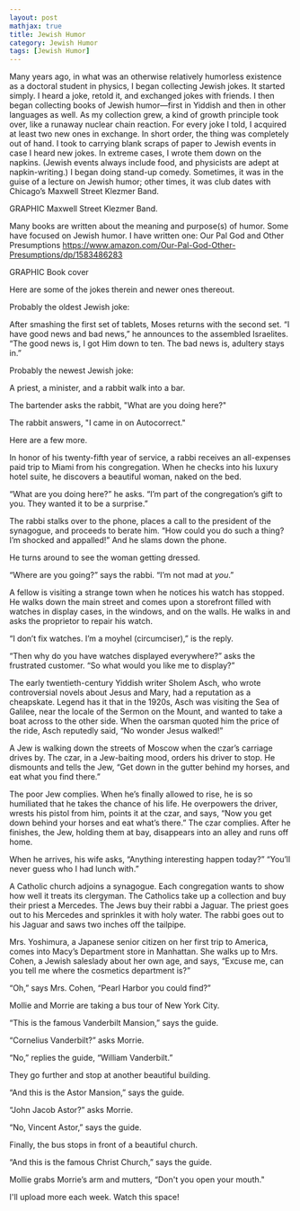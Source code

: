 ```yaml
---
layout: post
mathjax: true
title: Jewish Humor
category: Jewish Humor
tags: [Jewish Humor]
---
```



Many years ago, in what was an otherwise relatively humorless existence as a doctoral student in physics, I began collecting Jewish jokes. It started simply. I heard a joke, retold it, and exchanged jokes with friends. I then began collecting books of Jewish humor—first in Yiddish and then in other languages as well. As my collection grew, a kind of growth principle took over, like a runaway nuclear chain reaction. For every joke I told, I acquired at least two new ones in exchange. In short order, the thing was completely out of hand. I took to carrying blank scraps of paper to Jewish events in case I heard new jokes. In extreme cases, I wrote them down on the napkins. (Jewish events always include food, and physicists are adept at napkin-writing.) I began doing stand-up comedy. Sometimes, it was in the guise of a lecture on Jewish humor; other times, it was club dates with Chicago’s Maxwell Street Klezmer Band. 

GRAPHIC Maxwell Street Klezmer Band. 

Many books are written about the meaning and purpose(s) of humor. Some have focused on Jewish humor. I have written one: 
Our Pal God and Other Presumptions
https://www.amazon.com/Our-Pal-God-Other-Presumptions/dp/1583486283

GRAPHIC Book cover

Here are some of the jokes therein and newer ones thereout.


Probably the oldest Jewish joke:

After smashing the first set of tablets, Moses returns with the second set.
“I have good news and bad news,” he announces to the assembled Israelites. “The good news is, I got Him down to ten. The bad news is, adultery stays in.”

Probably the newest Jewish joke:


A priest, a minister, and a rabbit walk into a bar.  

The bartender asks the rabbit, "What are you doing here?" 

The rabbit answers, "I came in on Autocorrect."

Here are a few more.

In honor of his twenty-fifth year of service, a rabbi receives an all-expenses paid trip to Miami from his congregation. When he checks into his luxury hotel suite, he discovers a beautiful woman, naked on the bed.

“What are you doing here?” he asks.
“I’m part of the congregation’s gift to you. They wanted it to be a surprise.”

The rabbi stalks over to the phone, places a call to the president of the synagogue, and proceeds to berate him. “How could you do such a thing? I’m shocked and appalled!” And he slams down the phone.

He turns around to see the woman getting dressed. 

“Where are you going?” says the rabbi. “I’m not mad at *you*.”

A fellow is visiting a strange town when he notices his watch has stopped. He walks down the main street and comes upon a storefront filled with watches in display cases, in the windows, and on the walls. He walks in and asks the proprietor to repair his watch.

“I don’t fix watches. I’m a moyhel (circumciser),” is the reply.

“Then why do you have watches displayed everywhere?” asks the frustrated customer.
“So what would you like me to display?”


The early twentieth-century Yiddish writer Sholem Asch, who wrote controversial novels about Jesus and Mary, had a reputation as a cheapskate. Legend has it that in the 1920s, Asch was visiting the Sea of Galilee, near the locale of the Sermon on the Mount, and wanted to take a boat across to the other side. When the oarsman quoted him the price of the ride, Asch reputedly said, “No wonder Jesus walked!”

A Jew is walking down the streets of Moscow when the czar’s carriage drives by. The czar, in a Jew-baiting mood, orders his driver to stop. He dismounts and tells the Jew, “Get down in the gutter behind my horses, and eat what you find there.”

The poor Jew complies. When he’s finally allowed to rise, he is so humiliated that he takes the chance of his life. He overpowers the driver, wrests his pistol from him, points it at the czar, and says, “Now you get down behind your horses and eat what’s there.” The czar complies. 
After he finishes, the Jew, holding them at bay, disappears into an alley and runs off home.

When he arrives, his wife asks, “Anything interesting happen today?”
“You’ll never guess who I had lunch with.”


A Catholic church adjoins a synagogue. Each congregation wants to show how well it treats its clergyman. The Catholics take up a collection and buy their priest a Mercedes. The Jews buy their rabbi a Jaguar. The priest goes out to his Mercedes and sprinkles it with holy water. The rabbi goes out to his Jaguar and saws two inches off the tailpipe.

Mrs. Yoshimura, a Japanese senior citizen on her first trip to America, comes into Macy’s Department store in Manhattan. She walks up to Mrs. Cohen, a Jewish saleslady about her own age, and says, “Excuse me, can you tell me where the cosmetics department is?”

“Oh,” says Mrs. Cohen, “Pearl Harbor you could find?”

Mollie and Morrie are taking a bus tour of New York City.

“This is the famous Vanderbilt Mansion,” says the guide.

“Cornelius Vanderbilt?” asks Morrie.

“No,” replies the guide, “William Vanderbilt.”

They go further and stop at another beautiful building.

“And this is the Astor Mansion,” says the guide.

“John Jacob Astor?” asks Morrie.

“No, Vincent Astor,” says the guide.

Finally, the bus stops in front of a beautiful church.

“And this is the famous Christ Church,” says the guide.

Mollie grabs Morrie’s arm and mutters, “Don't you open your mouth."


I'll upload more each week. Watch this space!  




















